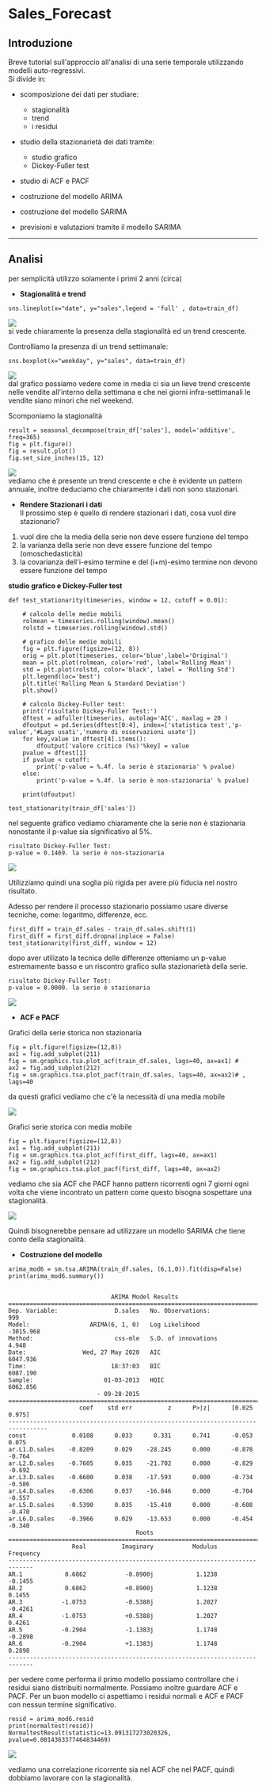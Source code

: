# Sales_Forecast

## Introduzione
Breve tutorial sull'approccio all'analisi di una serie temporale utilizzando modelli auto-regressivi.\
Si divide in:
- scomposizione dei dati per studiare:
  - stagionalità 
  - trend
  - i residui
  
- studio della stazionarietà dei dati tramite:
  - studio grafico
  - Dickey-Fuller test

- studio di ACF e PACF

- costruzione del modello ARIMA

- costruzione del modello SARIMA

- previsioni e valutazioni tramite il modello SARIMA

 ---
 
 ## Analisi
 
 per semplicità utilizzo solamente i primi 2 anni (circa) 
 
 - **Stagionalità e trend**
 
`sns.lineplot(x="date", y="sales",legend = 'full' , data=train_df)`

![](example.png)\
si vede chiaramente la presenza della stagionalità ed un trend crescente. 

Controlliamo la presenza di un trend settimanale:

`sns.boxplot(x="weekday", y="sales", data=train_df)`

![](image2.png) \
dal grafico possiamo vedere come in media ci sia un lieve trend crescente nelle vendite all'interno della settimana e che nei giorni infra-settimanali le vendite siano minori che nel weekend. 

Scomponiamo la stagionalità 

```
result = seasonal_decompose(train_df['sales'], model='additive', freq=365)
fig = plt.figure()
fig = result.plot()
fig.set_size_inches(15, 12)
```
![](image3.png)\
vediamo che è presente un trend crescente e che è evidente un pattern annuale, inoltre deduciamo che chiaramente i dati non sono stazionari.

- **Rendere Stazionari i dati**\
Il prossimo step è quello di rendere stazionari i dati, cosa vuol dire stazionario?
1. vuol dire che la media della serie non deve essere funzione del tempo
2. la varianza della serie non deve essere funzione del tempo (omoschedasticità)
3. la covarianza dell'i-esimo termine e del (i+m)-esimo termine non devono essere funzione del tempo

**studio grafico e Dickey-Fuller test**
```
def test_stationarity(timeseries, window = 12, cutoff = 0.01):

    # calcolo delle medie mobili
    rolmean = timeseries.rolling(window).mean()
    rolstd = timeseries.rolling(window).std()

    # grafico delle medie mobili
    fig = plt.figure(figsize=(12, 8))
    orig = plt.plot(timeseries, color='blue',label='Original')
    mean = plt.plot(rolmean, color='red', label='Rolling Mean')
    std = plt.plot(rolstd, color='black', label = 'Rolling Std')
    plt.legend(loc='best')
    plt.title('Rolling Mean & Standard Deviation')
    plt.show()

    # calcolo Dickey-Fuller test:
    print('risultato Dickey-Fuller Test:')
    dftest = adfuller(timeseries, autolag='AIC', maxlag = 20 )
    dfoutput = pd.Series(dftest[0:4], index=['statistica test','p-value','#Lags usati','numero di osservazioni usate'])
    for key,value in dftest[4].items():
        dfoutput['valore critico (%s)'%key] = value
    pvalue = dftest[1]
    if pvalue < cutoff:
        print('p-value = %.4f. la serie è stazionaria' % pvalue)
    else:
        print('p-value = %.4f. la serie è non-stazionaria' % pvalue)

    print(dfoutput)

test_stationarity(train_df['sales'])
```

nel seguente grafico vediamo chiaramente che la serie non è stazionaria nonostante il p-value sia significativo al 5%.

```
risultato Dickey-Fuller Test:
p-value = 0.1469. la serie è non-stazionaria
```

![](image4.png)

Utilizziamo quindi una soglia più rigida per avere più fiducia nel nostro risultato.

Adesso per rendere il processo stazionario possiamo usare diverse tecniche, come: logaritmo, differenze, ecc.
```
first_diff = train_df.sales - train_df.sales.shift(1)
first_diff = first_diff.dropna(inplace = False)
test_stationarity(first_diff, window = 12)
```
dopo aver utilizato la tecnica delle differenze otteniamo un p-value estremamente basso e un riscontro grafico sulla stazionarietà della serie.
```
risultato Dickey-Fuller Test:
p-value = 0.0000. la serie è stazionaria
```

![](image5.png)

- **ACF e PACF**

Grafici della serie storica non stazionaria
```
fig = plt.figure(figsize=(12,8))
ax1 = fig.add_subplot(211)
fig = sm.graphics.tsa.plot_acf(train_df.sales, lags=40, ax=ax1) #
ax2 = fig.add_subplot(212)
fig = sm.graphics.tsa.plot_pacf(train_df.sales, lags=40, ax=ax2)# , lags=40
```
da questi grafici vediamo che c'è la necessità di una media mobile

![](image6.png)

Grafici serie storica con media mobile
```
fig = plt.figure(figsize=(12,8))
ax1 = fig.add_subplot(211)
fig = sm.graphics.tsa.plot_acf(first_diff, lags=40, ax=ax1)
ax2 = fig.add_subplot(212)
fig = sm.graphics.tsa.plot_pacf(first_diff, lags=40, ax=ax2)
```
vediamo che sia ACF che PACF hanno pattern ricorrenti ogni 7 giorni ogni volta che viene incontrato un pattern come questo bisogna sospettare una stagionalità.

![](image7.png)

Quindi bisognerebbe pensare ad utilizzare un modello SARIMA che tiene conto della stagionalità.

- **Costruzione del modello**

```
arima_mod6 = sm.tsa.ARIMA(train_df.sales, (6,1,0)).fit(disp=False)
print(arima_mod6.summary())


                             ARIMA Model Results                              
==============================================================================
Dep. Variable:                D.sales   No. Observations:                  999
Model:                 ARIMA(6, 1, 0)   Log Likelihood               -3015.968
Method:                       css-mle   S.D. of innovations              4.948
Date:                Wed, 27 May 2020   AIC                           6047.936
Time:                        18:37:03   BIC                           6087.190
Sample:                    01-03-2013   HQIC                          6062.856
                         - 09-28-2015                                         
=================================================================================
                    coef    std err          z      P>|z|      [0.025      0.975]
---------------------------------------------------------------------------------
const             0.0108      0.033      0.331      0.741      -0.053       0.075
ar.L1.D.sales    -0.8209      0.029    -28.245      0.000      -0.878      -0.764
ar.L2.D.sales    -0.7605      0.035    -21.702      0.000      -0.829      -0.692
ar.L3.D.sales    -0.6600      0.038    -17.593      0.000      -0.734      -0.586
ar.L4.D.sales    -0.6306      0.037    -16.846      0.000      -0.704      -0.557
ar.L5.D.sales    -0.5390      0.035    -15.410      0.000      -0.608      -0.470
ar.L6.D.sales    -0.3966      0.029    -13.653      0.000      -0.454      -0.340
                                    Roots                                    
=============================================================================
                  Real          Imaginary           Modulus         Frequency
-----------------------------------------------------------------------------
AR.1            0.6862           -0.8900j            1.1238           -0.1455
AR.2            0.6862           +0.8900j            1.1238            0.1455
AR.3           -1.0753           -0.5388j            1.2027           -0.4261
AR.4           -1.0753           +0.5388j            1.2027            0.4261
AR.5           -0.2904           -1.1383j            1.1748           -0.2898
AR.6           -0.2904           +1.1383j            1.1748            0.2898
-----------------------------------------------------------------------------
```

per vedere come performa il primo modello possiamo controllare che i residui siano distribuiti normalmente. Possiamo inoltre guardare ACF e PACF. Per un buon modello ci aspettiamo i residui normali e ACF e PACF con nessun termine significativo.

```
resid = arima_mod6.resid
print(normaltest(resid))
NormaltestResult(statistic=13.091317273020326, pvalue=0.0014363377464834469)
```

![](image8.png)

vediamo una correlazione ricorrente sia nel ACF che nel PACF, quindi dobbiamo lavorare con la stagionalità.

